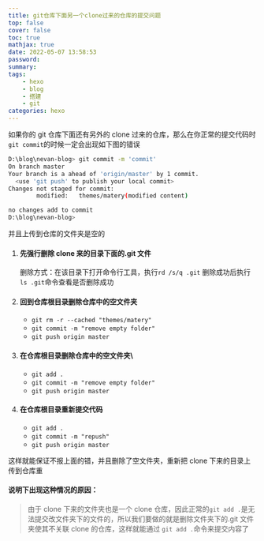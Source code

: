 ```yaml
---
title: git仓库下面另一个clone过来的仓库的提交问题
top: false
cover: false
toc: true
mathjax: true
date: 2022-05-07 13:58:53
password:
summary:
tags:
	- hexo
	- blog
	- 搭建
	- git
categories: hexo
---
```


如果你的 git 仓库下面还有另外的 clone 过来的仓库，那么在你正常的提交代码时`git commit`的时候一定会出现如下图的错误

```bash
D:\blog\nevan-blog> git commit -m 'commit'
On branch master
Your branch is a ahead of 'origin/master' by 1 commit.
  <use 'git push' to publish your local commit>
Changes not staged for commit:
		modified:	themes/matery(modified content)

no changes add to commit
D:\blog\nevan-blog>
```

并且上传到仓库的文件夹是空的

1. #### 先强行删除 clone 来的目录下面的.git 文件

   删除方式：在该目录下打开命令行工具，执行`rd /s/q .git`
   删除成功后执行`ls .git`命令查看是否删除成功

2. #### 回到仓库根目录删除仓库中的空文件夹

   - `git rm -r --cached "themes/matery"`
   - `git commit -m "remove empty folder"`
   - `git push origin master`

3. #### 在仓库根目录删除仓库中的空文件夹\

   - `git add .`
   - `git commit -m "remove empty folder"`
   - `git push origin master`

4. #### 在仓库根目录重新提交代码

   - `git add .`
   - `git commit -m "repush"`
   - `git push origin master`

这样就能保证不报上面的错，并且删除了空文件夹，重新把 clone 下来的目录上传到仓库重

#### 说明下出现这种情况的原因：

> 由于 clone 下来的文件夹也是一个 clone 仓库，因此正常的`git add .`是无法提交改文件夹下的文件的，所以我们要做的就是删除文件夹下的.git 文件夹使其不关联 clone 的仓库，这样就能通过 `git add .`命令来提交内容了
